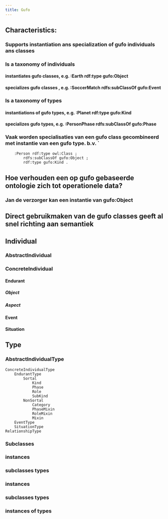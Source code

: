 ```yaml
---
title: Gufo
---
```


## Characteristics:
### Supports instantiation  ans specialization of gufo individuals ans classes
### Is a taxonomy of individuals
#### instantiates gufo classes, e.g. :Earth rdf:type gufo:Object
#### specializes gufo classes , e.g. :SoccerMatch rdfs:subClassOf gufo:Event
### Is a taxonomy of types
#### instantiations of gufo types, e.g. :Planet rdf:type gufo:Kind
#### specializes gufo types, e.g. :PersonPhase rdfs:subClassOf gufo:Phase
### Vaak worden specialisaties van een gufo class gecombineerd met instantie van een gufo type. b.v. `
        :Person rdf:type owl:Class ;
            rdfs:subClassOf gufo:Object ;
            rdf:type gufo:Kind .
###
###
## Hoe verhouden een op gufo gebaseerde ontologie zich tot operationele data?
### Jan de verzorger kan een instantie van gufo:Object
## Direct gebruikmaken van de gufo classes geeft al snel richting aan semantiek
## Individual
### AbstractIndividual
### ConcreteIndividual
#### Endurant
##### Object
##### Aspect
#### Event
#### Situation
## Type
### AbstractIndividualType
    ConcreteIndividualType
        EndurantType
            Sortal
                Kind
                Phase
                Role
                SubKind
            NonSortal
                Category
                PhaseMixin
                RoleMixin
                Mixin
        EventType
        SituationType
    RelationshipType
### Subclasses
### instances
### subclasses types
### instances
### subclasses types
### instances of types
